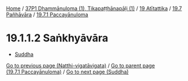 
[Home](/) / [37P1 Dhammānuloma (1), Tikapaṭṭhānapāḷi (1)](../../...md) / [19 Atītattika](../...md) / [19.7 Pañhāvāra](...md) / [19.7.1 Paccayānuloma](../37P1/19/19.7/19.7.1.md)

# 19.1.1.2 Saṅkhyāvāra

* [Suddha](19.1.1.2/Suddha.md)

[Go to previous page (Natthi-vigatāvigata)](19.7.1.1/Natthi-vigatavigata.md) / [Go to parent page (19.7.1 Paccayānuloma)](../37P1/19/19.7/19.7.1.md) / [Go to next page (Suddha)](19.1.1.2/Suddha.md)


